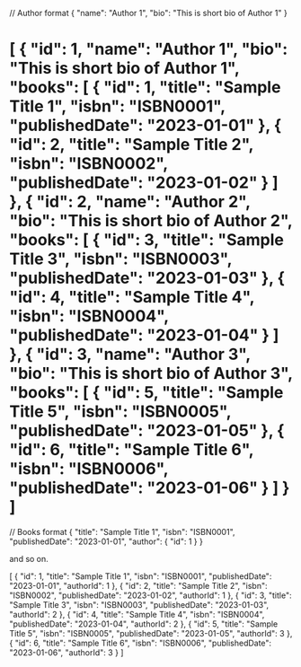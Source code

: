 // Author format
{
  "name": "Author 1",
  "bio": "This is short bio of Author 1"
}


[
    {
        "id": 1,
        "name": "Author 1",
        "bio": "This is short bio of Author 1",
        "books": [
            {
                "id": 1,
                "title": "Sample Title 1",
                "isbn": "ISBN0001",
                "publishedDate": "2023-01-01"
            },
            {
                "id": 2,
                "title": "Sample Title 2",
                "isbn": "ISBN0002",
                "publishedDate": "2023-01-02"
            }
        ]
    },
    {
        "id": 2,
        "name": "Author 2",
        "bio": "This is short bio of Author 2",
        "books": [
            {
                "id": 3,
                "title": "Sample Title 3",
                "isbn": "ISBN0003",
                "publishedDate": "2023-01-03"
            },
            {
                "id": 4,
                "title": "Sample Title 4",
                "isbn": "ISBN0004",
                "publishedDate": "2023-01-04"
            }
        ]
    },
    {
        "id": 3,
        "name": "Author 3",
        "bio": "This is short bio of Author 3",
        "books": [
            {
                "id": 5,
                "title": "Sample Title 5",
                "isbn": "ISBN0005",
                "publishedDate": "2023-01-05"
            },
            {
                "id": 6,
                "title": "Sample Title 6",
                "isbn": "ISBN0006",
                "publishedDate": "2023-01-06"
            }
        ]
    }
]
============================================================
// Books format 
{
    "title": "Sample Title 1",
    "isbn": "ISBN0001",
    "publishedDate": "2023-01-01",
    "author": {
      "id": 1
    }
}

and so on.

[
    {
        "id": 1,
        "title": "Sample Title 1",
        "isbn": "ISBN0001",
        "publishedDate": "2023-01-01",
        "authorId": 1
    },
    {
        "id": 2,
        "title": "Sample Title 2",
        "isbn": "ISBN0002",
        "publishedDate": "2023-01-02",
        "authorId": 1
    },
    {
        "id": 3,
        "title": "Sample Title 3",
        "isbn": "ISBN0003",
        "publishedDate": "2023-01-03",
        "authorId": 2
    },
    {
        "id": 4,
        "title": "Sample Title 4",
        "isbn": "ISBN0004",
        "publishedDate": "2023-01-04",
        "authorId": 2
    },
    {
        "id": 5,
        "title": "Sample Title 5",
        "isbn": "ISBN0005",
        "publishedDate": "2023-01-05",
        "authorId": 3
    },
    {
        "id": 6,
        "title": "Sample Title 6",
        "isbn": "ISBN0006",
        "publishedDate": "2023-01-06",
        "authorId": 3
    }
]